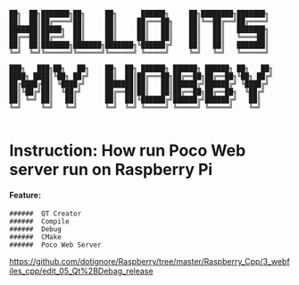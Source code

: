 ﻿```
██╗  ██╗███████╗██╗     ██╗      ██████╗     ██╗████████╗███████╗    
██║  ██║██╔════╝██║     ██║     ██╔═══██╗    ██║╚══██╔══╝██╔════╝    
███████║█████╗  ██║     ██║     ██║   ██║    ██║   ██║   ███████╗    
██╔══██║██╔══╝  ██║     ██║     ██║   ██║    ██║   ██║   ╚════██║    
██║  ██║███████╗███████╗███████╗╚██████╔╝    ██║   ██║   ███████║    
╚═╝  ╚═╝╚══════╝╚══════╝╚══════╝ ╚═════╝     ╚═╝   ╚═╝   ╚══════╝    
                                                                     
███╗   ███╗██╗   ██╗    ██╗  ██╗ ██████╗ ██████╗ ██████╗ ██╗   ██╗   
████╗ ████║╚██╗ ██╔╝    ██║  ██║██╔═══██╗██╔══██╗██╔══██╗╚██╗ ██╔╝   
██╔████╔██║ ╚████╔╝     ███████║██║   ██║██████╔╝██████╔╝ ╚████╔╝    
██║╚██╔╝██║  ╚██╔╝      ██╔══██║██║   ██║██╔══██╗██╔══██╗  ╚██╔╝     
██║ ╚═╝ ██║   ██║       ██║  ██║╚██████╔╝██████╔╝██████╔╝   ██║      
╚═╝     ╚═╝   ╚═╝       ╚═╝  ╚═╝ ╚═════╝ ╚═════╝ ╚═════╝    ╚═╝      
                                                                     
```

# Instruction: How run Poco Web server run on Raspberry Pi

#### Feature:
	######	QT Creator
	######	Compile
	######	Debug
	######	CMake
	######	Poco Web Server

https://github.com/dotignore/Raspberry/tree/master/Raspberry_Cpp/3_webfiles_cpp/edit_05_Qt%2BDebag_release